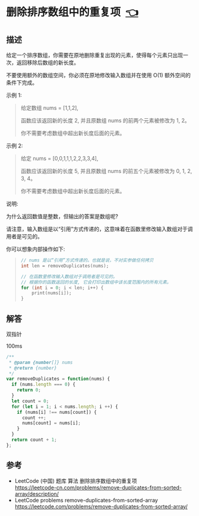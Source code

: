 # <a id="removeDuplicatesFromSortedArray"></a>删除排序数组中的重复项&nbsp;&nbsp;[:point_left:][readme.problemSet.algorithm.removeDuplicatesFromSortedArray] #

## 描述 ##

给定一个排序数组，你需要在原地删除重复出现的元素，使得每个元素只出现一次，返回移除后数组的新长度。

不要使用额外的数组空间，你必须在原地修改输入数组并在使用 O(1) 额外空间的条件下完成。

示例 1:

> 给定数组 nums = [1,1,2],
>
> 函数应该返回新的长度 2, 并且原数组 nums 的前两个元素被修改为 1, 2。
>
> 你不需要考虑数组中超出新长度后面的元素。

示例 2:

> 给定 nums = [0,0,1,1,1,2,2,3,3,4],
>
> 函数应该返回新的长度 5, 并且原数组 nums 的前五个元素被修改为 0, 1, 2, 3, 4。
>
> 你不需要考虑数组中超出新长度后面的元素。

说明:

为什么返回数值是整数，但输出的答案是数组呢?

请注意，输入数组是以“引用”方式传递的，这意味着在函数里修改输入数组对于调用者是可见的。

你可以想象内部操作如下:

> ```c
> // nums 是以“引用”方式传递的。也就是说，不对实参做任何拷贝
> int len = removeDuplicates(nums);
>
> // 在函数里修改输入数组对于调用者是可见的。
> // 根据你的函数返回的长度, 它会打印出数组中该长度范围内的所有元素。
> for (int i = 0; i < len; i++) {
>     print(nums[i]);
> }
> ```

## 解答 ##

双指针

100ms

```javascript
/**
 * @param {number[]} nums
 * @return {number}
 */
var removeDuplicates = function(nums) {
  if (nums.length === 0) {
    return 0;
  }
  let count = 0;
  for (let i = 1; i < nums.length; i ++) {
    if (nums[i] !== nums[count]) {
      count ++;
      nums[count] = nums[i];
    }
  }
  return count + 1;
};
```

## 参考 ##

* LeetCode (中国) 题库 算法 删除排序数组中的重复项  
  <https://leetcode-cn.com/problems/remove-duplicates-from-sorted-array/description/>
* LeetCode problems remove-duplicates-from-sorted-array  
  <https://leetcode.com/problems/remove-duplicates-from-sorted-array/>

<!-- 链接 开始 -->
[readme.problemSet.algorithm.removeDuplicatesFromSortedArray]: ../../README.md#problemSet.algorithm.removeDuplicatesFromSortedArray "README"
<!-- 链接 结束 -->